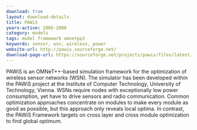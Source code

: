 ```yaml
---
download: true
layout: download-details
title: PAWiS
years-active: 2005-2008
category: models
tags: model framework omnetpp3
keywords: sensor, wsn, wireless, power
website-url: http://pawis.sourceforge.net/
download-page-url: https://sourceforge.net/projects/pawis/files/latest/download
---
```


PAWiS is an OMNeT++-based simulation framework for the optimization of wireless
sensor networks (WSN). The simulator has been developed within the PAWiS project
at the Institute of Computer Technology, University of Technology, Vienna. WSNs
require nodes with exceptionally low power consumption, yet have to drive
sensors and radio communication. Common optimization approaches concentrate on
modules to make every module as good as possible, but this approach only reveals
local optima. In contrast, the PAWiS Framework targets on cross layer and cross
module optimization to find global optimum.
